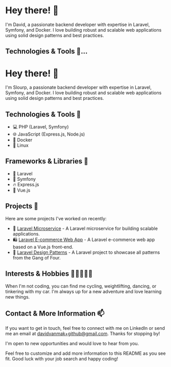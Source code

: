 # Hey there! 👋

I'm David, a passionate backend developer with expertise in Laravel, Symfony, and Docker. I love building robust and scalable web applications using solid design patterns and best practices.

## Technologies & Tools 🚀…
# Hey there! 👋

I'm Slourp, a passionate backend developer with expertise in Laravel, Symfony, and Docker. I love building robust and scalable web applications using solid design patterns and best practices.

## Technologies & Tools 🚀

- 💻 PHP (Laravel, Symfony)
- 🌐 JavaScript (Express.js, Node.js)
- 🐳 Docker
- 🐧 Linux

## Frameworks & Libraries 🔧

- 🎉 Laravel
- 🌟 Symfony
- 🔥 Express.js
- 🌈 Vue.js

## Projects 🔨

Here are some projects I've worked on recently:

- 🚀 [Laravel Microservice](https://github.com/Slourp/laravel_microservice) - A Laravel microservice for building scalable applications.
- 🛍️ [Laravel E-commerce Web App](https://github.com/Slourp/laravel_ecommerce_vue) - A Laravel e-commerce web app based on a Vue.js front-end.
- 🎨 [Laravel Design Patterns](https://github.com/Slourp/laravel_design_patterns) - A Laravel project to showcase all patterns from the Gang of Four.

## Interests & Hobbies 🚴‍♂️💪💃🔧

When I'm not coding, you can find me cycling, weightlifting, dancing, or tinkering with my car. I'm always up for a new adventure and love learning new things.

## Contact & More Information 📫

If you want to get in touch, feel free to connect with me on LinkedIn or send me an email at davidvanmak+github@gmail.com. Thanks for stopping by!

I'm open to new opportunities and would love to hear from you.

Feel free to customize and add more information to this README as you see fit. Good luck with your job search and happy coding!
